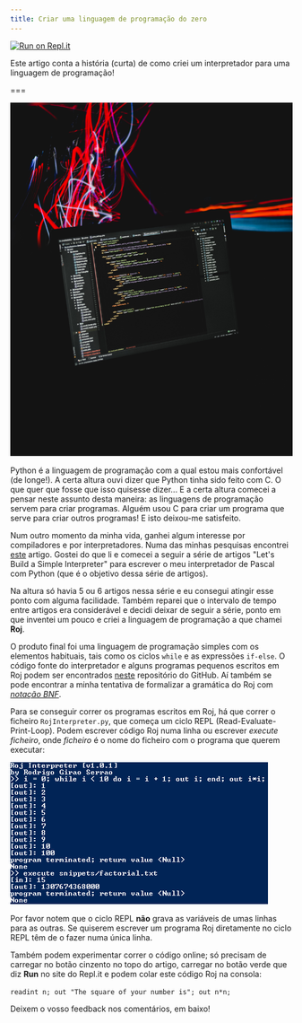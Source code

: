 ```yaml
---
title: Criar uma linguagem de programação do zero
---
```


[![Run on Repl.it](https://repl.it/badge/github/RojerGS/Roj)](https://repl.it/github/RojerGS/Roj)

Este artigo conta a história (curta) de como criei um interpretador para uma linguagem de programação!

===

![Um computador com algum código no ecrã](computer-screen-with-code.jpg?crop=0,1200,3300,2400)

Python é a linguagem de programação com a qual estou mais confortável (de longe!). A certa altura ouvi dizer que Python tinha sido feito com C. O que quer que fosse que isso quisesse dizer... E a certa altura comecei a pensar neste assunto desta maneira: as linguagens de programação servem para criar programas. Alguém usou C para criar um programa que serve para criar outros programas! E isto deixou-me satisfeito.

Num outro momento da minha vida, ganhei algum interesse por compiladores e por interpretadores. Numa das minhas pesquisas encontrei [este](https://ruslanspivak.com/lsbasi-part1/) artigo. Gostei do que li e comecei a seguir a série de artigos "Let's Build a Simple Interpreter" para escrever o meu interpretador de Pascal com Python (que é o objetivo dessa série de artigos).

Na altura só havia 5 ou 6 artigos nessa série e eu consegui atingir esse ponto com alguma facilidade. Também reparei que o intervalo de tempo entre artigos era considerável e decidi deixar de seguir a série, ponto em que inventei um pouco e criei a linguagem de programação a que chamei **Roj**.

O produto final foi uma linguagem de programação simples com os elementos habituais, tais como os ciclos ``while`` e as expressões ``if-else``. O código fonte do interpretador e alguns programas pequenos escritos em Roj podem ser encontrados [neste](https://github.com/RojerGS/Roj) repositório do GitHub. Aí também se pode encontrar a minha tentativa de formalizar a gramática do Roj com [_notação BNF_](https://en.wikipedia.org/wiki/Backus%E2%80%93Naur_form).

Para se conseguir correr os programas escritos em Roj, há que correr o ficheiro ``RojInterpreter.py``, que começa um ciclo REPL (Read-Evaluate-Print-Loop). Podem escrever código Roj numa linha ou escrever _execute ficheiro_, onde _ficheiro_ é o nome do ficheiro com o programa que querem executar:

![Uma captura de ecrã com uma interação básica com o interpretador do Roj](roj_repl_session_screenshot.png)

Por favor notem que o ciclo REPL **não** grava as variáveis de umas linhas para as outras. Se quiserem escrever um programa Roj diretamente no ciclo REPL têm de o fazer numa única linha.

Também podem experimentar correr o código online; só precisam de carregar no botão cinzento no topo do artigo, carregar no botão verde que diz **Run** no site do Repl.it e podem colar este código Roj na consola:

``readint n; out "The square of your number is"; out n*n;``

Deixem o vosso feedback nos comentários, em baixo!